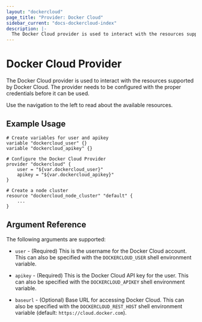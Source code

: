 ```yaml
---
layout: "dockercloud"
page_title: "Provider: Docker Cloud"
sidebar_current: "docs-dockercloud-index"
description: |-
  The Docker Cloud provider is used to interact with the resources supported by Docker Cloud. The provider needs to be configured with the proper credentials before it can be used.
---
```


# Docker Cloud Provider

The Docker Cloud provider is used to interact with the resources
supported by Docker Cloud. The provider needs to be
configured with the proper credentials before it can be used.

Use the navigation to the left to read about the available resources.

## Example Usage

```
# Create variables for user and apikey
variable "dockercloud_user" {}
variable "dockercloud_apikey" {}

# Configure the Docker Cloud Provider
provider "dockercloud" {
    user = "${var.dockercloud_user}"
    apikey = "${var.dockercloud_apikey}"
}

# Create a node cluster
resource "dockercloud_node_cluster" "default" {
    ...
}
```

## Argument Reference

The following arguments are supported:

* `user` - (Required) This is the username for the Docker Cloud account. This
  can also be specified with the `DOCKERCLOUD_USER` shell environment variable.

* `apikey` - (Required) This is the Docker Cloud API key for the user. This
  can also be specified with the `DOCKERCLOUD_APIKEY` shell environment variable.

* `baseurl` - (Optional) Base URL for accessing Docker Cloud. This can also be
  specified with the `DOCKERCLOUD_REST_HOST` shell environment variable (default:
  `https://cloud.docker.com`).
